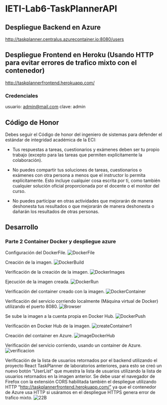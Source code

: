 # IETI-Lab6-TaskPlannerAPI

## Despliegue Backend en Azure

http://taskplanner.centralus.azurecontainer.io:8080/users

## Despliegue Frontend en Heroku (Usando HTTP para evitar errores de trafico mixto con el contenedor)

http://taskplannerfrontend.herokuapp.com/

### Credenciales

usuario: admin@mail.com
clave: admin

## Código de Honor

Debes seguir el Código de honor del ingeniero de sistemas para defender el estándar de integridad académica de la ECI:

- Tus respuestas a tareas, cuestionarios y exámenes deben ser tu propio trabajo (excepto para las tareas que permiten explícitamente la colaboración).

- No puedes compartir tus soluciones de tareas, cuestionarios o exámenes con otra persona a menos que el instructor lo permita explícitamente. Esto incluye cualquier cosa escrita por ti, como también cualquier solución oficial proporcionada por el docente o el monitor del curso.

- No puedes participar en otras actividades que mejorarán de manera deshonesta tus resultados o que mejorarán de manera deshonesta o dañarán los resultados de otras personas.

## Desarrollo 

### Parte 2 Container Docker y despliegue azure

Configuración del DockerFile.
![DockerFile](https://user-images.githubusercontent.com/44879884/94372012-25a19780-00c0-11eb-8131-741077dbac97.PNG)

Creación de la imagen.
![DockerBuild](https://user-images.githubusercontent.com/44879884/94372020-26d2c480-00c0-11eb-8501-90a00b61dcd9.PNG)

Verificación de la creación de la imagen.
![DockerImages](https://user-images.githubusercontent.com/44879884/94372013-25a19780-00c0-11eb-959c-027b1bc481aa.PNG)

Ejecución de la imagen creada.
![DockerRun](https://user-images.githubusercontent.com/44879884/94372015-263a2e00-00c0-11eb-8c66-b1bbf70513b3.PNG)

Verificación del container creado con la imagen.
![DockerContainer](https://user-images.githubusercontent.com/44879884/94372011-24706a80-00c0-11eb-93d3-27bba68cd13c.PNG)

Verificación del servicio corriendo localmente (Máquina virtual de Docker) utilizando el puerto 8080.
![Browser](https://user-images.githubusercontent.com/44879884/94372018-26d2c480-00c0-11eb-8afc-78bfdfe766ae.PNG)

Se sube la imagen a la cuenta propia en Docker Hub.
![DockerPush](https://user-images.githubusercontent.com/44879884/94372014-25a19780-00c0-11eb-82a7-27cd5c3b1457.PNG)

Verificación en Docker Hub de la imagen.
![createContainer1](https://user-images.githubusercontent.com/44879884/94372285-e2482880-00c1-11eb-939b-7c545c9631b7.PNG)

Creación del container en Azure.
![imageDockerHub](https://user-images.githubusercontent.com/44879884/94372016-263a2e00-00c0-11eb-89b4-b5dad187a6f4.PNG)

Verificación del servicio corriendo, usando un container de Azure.
![verificacion](https://user-images.githubusercontent.com/44879884/94372017-263a2e00-00c0-11eb-8bfa-300be161f327.PNG)

Verificación de la lista de usuarios retornados por el backend utilizando el proyecto React TaskPlanner de laboratorios anteriores, para esto se creó un nuevo botón “UserList” que muestra la lista de usuarios utilizando la lista de usuarios retornados en la imagen anterior. Se debe usar el navegador de Firefox con la extensión CORS habilitada también el despliegue utilizando HTTP “http://taskplannerfrontend.herokuapp.com/” ya que el contenedor de Azure usa HTTP si usáramos en el despliegue HTTPS genera error de trafico mixto.
![22B](https://user-images.githubusercontent.com/44879884/94510448-6a225580-01dc-11eb-83c9-66a8964ba08c.PNG)



